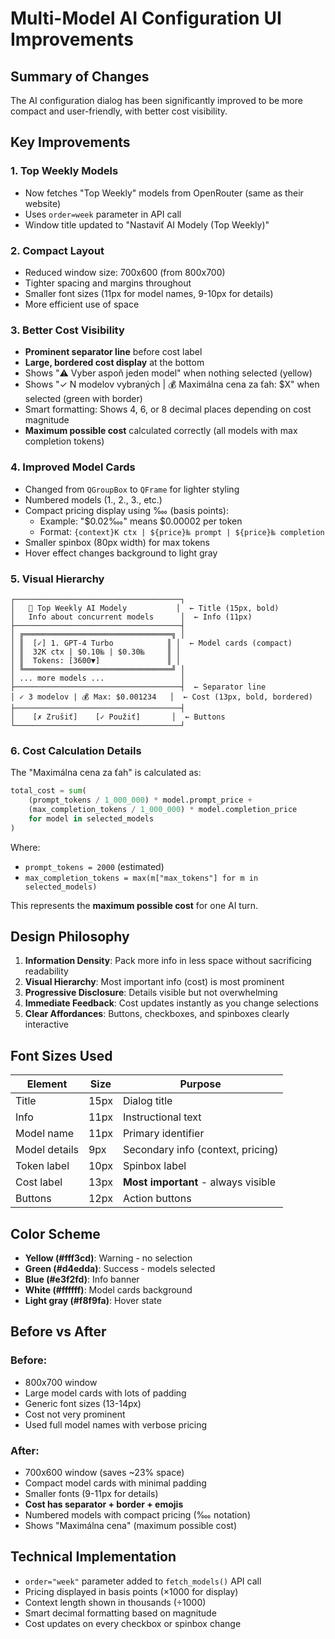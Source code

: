 # Multi-Model AI Configuration UI Improvements

## Summary of Changes

The AI configuration dialog has been significantly improved to be more compact and user-friendly, with better cost visibility.

## Key Improvements

### 1. **Top Weekly Models**
- Now fetches "Top Weekly" models from OpenRouter (same as their website)
- Uses `order=week` parameter in API call
- Window title updated to "Nastaviť AI Modely (Top Weekly)"

### 2. **Compact Layout**
- Reduced window size: 700x600 (from 800x700)
- Tighter spacing and margins throughout
- Smaller font sizes (11px for model names, 9-10px for details)
- More efficient use of space

### 3. **Better Cost Visibility**
- **Prominent separator line** before cost label
- **Large, bordered cost display** at the bottom
- Shows "⚠️ Vyber aspoň jeden model" when nothing selected (yellow)
- Shows "✓ N modelov vybraných | 💰 Maximálna cena za ťah: $X" when selected (green with border)
- Smart formatting: Shows 4, 6, or 8 decimal places depending on cost magnitude
- **Maximum possible cost** calculated correctly (all models with max completion tokens)

### 4. **Improved Model Cards**
- Changed from `QGroupBox` to `QFrame` for lighter styling
- Numbered models (1., 2., 3., etc.)
- Compact pricing display using ‱ (basis points):
  - Example: "$0.02‱" means $0.00002 per token
  - Format: `{context}K ctx | ${price}‱ prompt | ${price}‱ completion`
- Smaller spinbox (80px width) for max tokens
- Hover effect changes background to light gray

### 5. **Visual Hierarchy**
```
┌─────────────────────────────────────┐
│   🤖 Top Weekly AI Modely           │  ← Title (15px, bold)
│   Info about concurrent models      │  ← Info (11px)
├─────────────────────────────────────┤
│ ╔═════════════════════════════════╗ │
│ ║  [✓] 1. GPT-4 Turbo            ║ │  ← Model cards (compact)
│ ║  32K ctx | $0.10‱ | $0.30‱     ║ │
│ ║  Tokens: [3600▼]               ║ │
│ ╚═════════════════════════════════╝ │
│ ... more models ...                 │
├─────────────────────────────────────┤  ← Separator line
│ ✓ 3 modelov | 💰 Max: $0.001234   │  ← Cost (13px, bold, bordered)
├─────────────────────────────────────┤
│    [✗ Zrušiť]    [✓ Použiť]       │  ← Buttons
└─────────────────────────────────────┘
```

### 6. **Cost Calculation Details**
The "Maximálna cena za ťah" is calculated as:
```python
total_cost = sum(
    (prompt_tokens / 1_000_000) * model.prompt_price +
    (max_completion_tokens / 1_000_000) * model.completion_price
    for model in selected_models
)
```

Where:
- `prompt_tokens = 2000` (estimated)
- `max_completion_tokens = max(m["max_tokens"] for m in selected_models)`

This represents the **maximum possible cost** for one AI turn.

## Design Philosophy

1. **Information Density**: Pack more info in less space without sacrificing readability
2. **Visual Hierarchy**: Most important info (cost) is most prominent
3. **Progressive Disclosure**: Details visible but not overwhelming
4. **Immediate Feedback**: Cost updates instantly as you change selections
5. **Clear Affordances**: Buttons, checkboxes, and spinboxes clearly interactive

## Font Sizes Used

| Element | Size | Purpose |
|---------|------|---------|
| Title | 15px | Dialog title |
| Info | 11px | Instructional text |
| Model name | 11px | Primary identifier |
| Model details | 9px | Secondary info (context, pricing) |
| Token label | 10px | Spinbox label |
| Cost label | 13px | **Most important** - always visible |
| Buttons | 12px | Action buttons |

## Color Scheme

- **Yellow (#fff3cd)**: Warning - no selection
- **Green (#d4edda)**: Success - models selected
- **Blue (#e3f2fd)**: Info banner
- **White (#ffffff)**: Model cards background
- **Light gray (#f8f9fa)**: Hover state

## Before vs After

### Before:
- 800x700 window
- Large model cards with lots of padding
- Generic font sizes (13-14px)
- Cost not very prominent
- Used full model names with verbose pricing

### After:
- 700x600 window (saves ~23% space)
- Compact model cards with minimal padding
- Smaller fonts (9-11px for details)
- **Cost has separator + border + emojis**
- Numbered models with compact pricing (‱ notation)
- Shows "Maximálna cena" (maximum possible cost)

## Technical Implementation

- `order="week"` parameter added to `fetch_models()` API call
- Pricing displayed in basis points (×1000 for display)
- Context length shown in thousands (÷1000)
- Smart decimal formatting based on magnitude
- Cost updates on every checkbox or spinbox change
